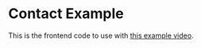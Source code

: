 # Contact Example

This is the frontend code to use with [this example video](https://www.youtube.com/watch?v=84TXJ4CxeKw).
